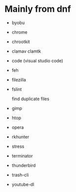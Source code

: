 # Mainly from dnf

+ byobu
+ chrome
+ chrootkit
+ clamav clamtk
+ code (visual studio code)
+ feh
+ filezilla
+ fslint

  find duplicate files
+ gimp
+ htop
+ opera
+ rkhunter
+ stress
+ terminator
+ thunderbird
+ trash-cli
+ youtube-dl

